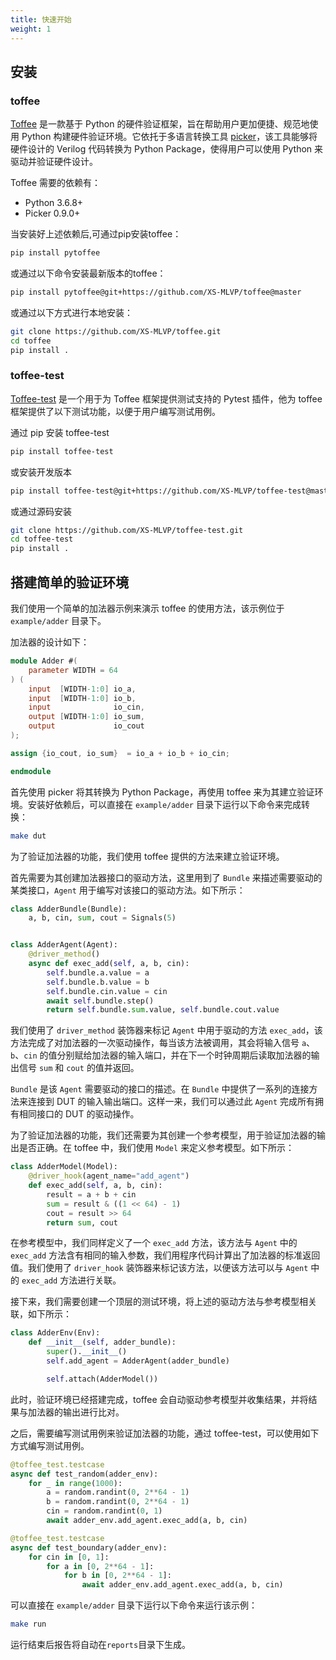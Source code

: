 ```yaml
---
title: 快速开始
weight: 1
---
```


## 安装

### toffee

[Toffee](https://github.com/XS-MLVP/toffee) 是一款基于 Python 的硬件验证框架，旨在帮助用户更加便捷、规范地使用 Python 构建硬件验证环境。它依托于多语言转换工具 [picker](https://github.com/XS-MLVP/picker)，该工具能够将硬件设计的 Verilog 代码转换为 Python Package，使得用户可以使用 Python 来驱动并验证硬件设计。

Toffee 需要的依赖有：

- Python 3.6.8+
- Picker 0.9.0+

当安装好上述依赖后,可通过pip安装toffee：

```bash
pip install pytoffee
```

或通过以下命令安装最新版本的toffee：

```bash
pip install pytoffee@git+https://github.com/XS-MLVP/toffee@master
```

或通过以下方式进行本地安装：

```bash
git clone https://github.com/XS-MLVP/toffee.git
cd toffee
pip install .
```
### toffee-test

[Toffee-test](https://github.com/XS-MLVP/toffee-test/tree/master) 是一个用于为 Toffee 框架提供测试支持的 Pytest 插件，他为 toffee 框架提供了以下测试功能，以便于用户编写测试用例。

通过 pip 安装 toffee-test

```bash
pip install toffee-test
```

或安装开发版本

```bash
pip install toffee-test@git+https://github.com/XS-MLVP/toffee-test@master
```

或通过源码安装

```bash
git clone https://github.com/XS-MLVP/toffee-test.git
cd toffee-test
pip install .
```


## 搭建简单的验证环境

我们使用一个简单的加法器示例来演示 toffee 的使用方法，该示例位于 `example/adder` 目录下。

加法器的设计如下：

```verilog
module Adder #(
    parameter WIDTH = 64
) (
    input  [WIDTH-1:0] io_a,
    input  [WIDTH-1:0] io_b,
    input              io_cin,
    output [WIDTH-1:0] io_sum,
    output             io_cout
);

assign {io_cout, io_sum}  = io_a + io_b + io_cin;

endmodule
```

首先使用 picker 将其转换为 Python Package，再使用 toffee 来为其建立验证环境。安装好依赖后，可以直接在 `example/adder` 目录下运行以下命令来完成转换：

```bash
make dut
```

为了验证加法器的功能，我们使用 toffee 提供的方法来建立验证环境。

首先需要为其创建加法器接口的驱动方法，这里用到了 `Bundle` 来描述需要驱动的某类接口，`Agent` 用于编写对该接口的驱动方法。如下所示：

```python
class AdderBundle(Bundle):
    a, b, cin, sum, cout = Signals(5)


class AdderAgent(Agent):
    @driver_method()
    async def exec_add(self, a, b, cin):
        self.bundle.a.value = a
        self.bundle.b.value = b
        self.bundle.cin.value = cin
        await self.bundle.step()
        return self.bundle.sum.value, self.bundle.cout.value
```

我们使用了 `driver_method` 装饰器来标记 `Agent` 中用于驱动的方法 `exec_add`，该方法完成了对加法器的一次驱动操作，每当该方法被调用，其会将输入信号 `a`、`b`、`cin` 的值分别赋给加法器的输入端口，并在下一个时钟周期后读取加法器的输出信号 `sum` 和 `cout` 的值并返回。

`Bundle` 是该 `Agent` 需要驱动的接口的描述。在 `Bundle` 中提供了一系列的连接方法来连接到 DUT 的输入输出端口。这样一来，我们可以通过此 `Agent` 完成所有拥有相同接口的 DUT 的驱动操作。

为了验证加法器的功能，我们还需要为其创建一个参考模型，用于验证加法器的输出是否正确。在 toffee 中，我们使用 `Model` 来定义参考模型。如下所示：

```python
class AdderModel(Model):
    @driver_hook(agent_name="add_agent")
    def exec_add(self, a, b, cin):
        result = a + b + cin
        sum = result & ((1 << 64) - 1)
        cout = result >> 64
        return sum, cout
```

在参考模型中，我们同样定义了一个 `exec_add` 方法，该方法与 `Agent` 中的 `exec_add` 方法含有相同的输入参数，我们用程序代码计算出了加法器的标准返回值。我们使用了 `driver_hook` 装饰器来标记该方法，以便该方法可以与 `Agent` 中的 `exec_add` 方法进行关联。

接下来，我们需要创建一个顶层的测试环境，将上述的驱动方法与参考模型相关联，如下所示：

```python
class AdderEnv(Env):
    def __init__(self, adder_bundle):
        super().__init__()
        self.add_agent = AdderAgent(adder_bundle)

        self.attach(AdderModel())
```

此时，验证环境已经搭建完成，toffee 会自动驱动参考模型并收集结果，并将结果与加法器的输出进行比对。

之后，需要编写测试用例来验证加法器的功能，通过 toffee-test，可以使用如下方式编写测试用例。

```python
@toffee_test.testcase
async def test_random(adder_env):
    for _ in range(1000):
        a = random.randint(0, 2**64 - 1)
        b = random.randint(0, 2**64 - 1)
        cin = random.randint(0, 1)
        await adder_env.add_agent.exec_add(a, b, cin)

@toffee_test.testcase
async def test_boundary(adder_env):
    for cin in [0, 1]:
        for a in [0, 2**64 - 1]:
            for b in [0, 2**64 - 1]:
                await adder_env.add_agent.exec_add(a, b, cin)
```

可以直接在 `example/adder` 目录下运行以下命令来运行该示例：

```bash
make run
```

运行结束后报告将自动在`reports`目录下生成。
